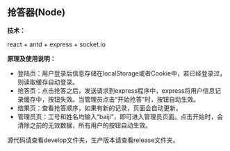 ## 抢答器(Node)  
**技术：**  

react + antd + express + socket.io

**原理及使用说明：**  

* 登陆页：用户登录后信息存储在localStorage或者Cookie中，若已经登录过，则读取缓存自动登录。  
* 抢答页：点击抢答之后，发送请求到express程序中，express将用户信息记录缓存中，按钮失效。当管理员点击“开始抢答”时，按钮自动生效。    
* 结果页：查看抢答顺序，如果有新的记录，页面会自动更新。  
* 管理员页：工号和姓名均输入“baiji”，即可进入管理员页面。点击开始时，会清除之前的无效数据，所有用户的按钮自动生效。  

源代码请查看develop文件夹，生产版本请查看release文件夹。